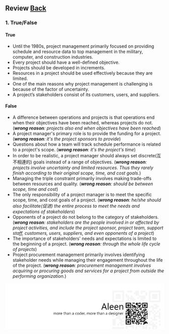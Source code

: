 ## Review	[Back](./../projectManagement.md)

### 1. True/False

#### True

- Until the 1980s, project management primarily focused on providing schedule and resource data to top management in the military, computer, and construction industries.
- Every project should have a well-defined objective.
- Projects should be developed in increments.
- Resources in a project should be used effectively because they are limited.
- One of the main reasons why project management is challenging is because of the factor of uncertainty.
- A project’s stakeholders consist of its customers, users, and suppliers.

#### False

- A difference between operations and projects is that operations end when their objectives have been reached, whereas projects do not. (*<strong>wrong reason</strong>: projects also end when objectives have been reached*)
- A project manager's primary role is to provide the funding for a project. (*<strong>wrong reason</strong>: it's the project sponsors to provide*)
- Questions about how a team will track schedule performance is related to a project's scope. (*<strong>wrong reason</strong>: it's the project's time*)
- In order to be realistic, a project manager should always set discrete(互不相連的) goals instead of a range of objectives. (*<strong>wrong reason</strong>: projects involve uncertainty and limited resources. Thus they rarely finish according to their original scope, time, and cost goals.*)
- Managing the triple constraint primarily involves making trade-offs between resources and quality. (*<strong>wrong reason</strong>: should be between scope, time and cost*)
- The only responsibility of a project manager is to meet the specific scope, time, and cost goals of a project. (*<strong>wrong reason</strong>: he/she should also facilitate(促进) the entire process to meet the needs and expectations of stakeholders*)
- Opponents of a project do not belong to the category of stakeholders. (*<strong>wrong reason</strong>: stakeholders are the people involved in or affected by project activities, and include the project sponsor, project team, support staff, customers, users, suppliers, and even opponents of a project*)
- The importance of stakeholders' needs and expectations is limited to the beginning of a project. (*<strong>wrong reason</strong>: through the whole life cycle of projects*)
- Project procurement management primarily involves identifying stakeholder needs while managing their engagement throughout the life of the project. (*<strong>wrong reason</strong>: procurement management involves acquiring or procuring goods and services for a project from outside the performing organization.*)

<a href="http://aleen42.github.io/" target="_blank" ><img src="./../../pic/tail.gif"></a>
